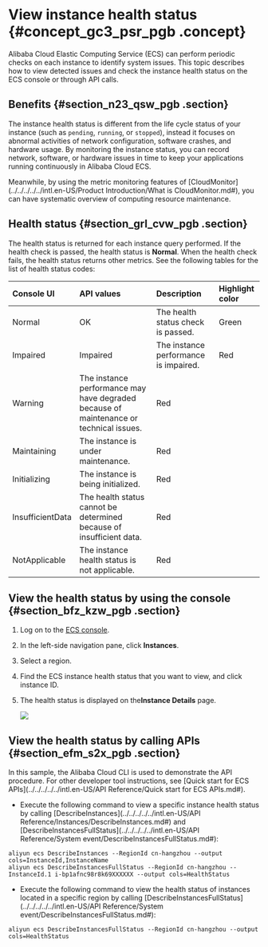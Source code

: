 # View instance health status {#concept_gc3_psr_pgb .concept}

Alibaba Cloud Elastic Computing Service \(ECS\) can perform periodic checks on each instance to identify system issues. This topic describes how to view detected issues and check the instance health status on the ECS console or through API calls.

## Benefits {#section_n23_qsw_pgb .section}

The instance health status is different from the life cycle status of your instance \(such as `pending`, `running`, or `stopped`\), instead it focuses on abnormal activities of network configuration, software crashes, and hardware usage. By monitoring the instance status, you can record network, software, or hardware issues in time to keep your applications running continuously in Alibaba Cloud ECS.

Meanwhile, by using the metric monitoring features of [CloudMonitor](../../../../../intl.en-US/Product Introduction/What is CloudMonitor.md#), you can have systematic overview of computing resource maintenance.

## Health status {#section_grl_cvw_pgb .section}

The health status is returned for each instance query performed. If the health check is passed, the health status is **Normal**. When the health check fails, the health status returns other metrics. See the following tables for the list of health status codes:

|Console UI|API values|Description|Highlight color|
|:---------|:---------|:----------|:--------------|
|Normal|OK|The health status check is passed.|Green|
|Impaired|Impaired|The instance performance is impaired.|Red|
|Warning|The instance performance may have degraded because of maintenance or technical issues.|Red|
|Maintaining|The instance is under maintenance.|Red|
|Initializing|The instance is being initialized.|Red|
|InsufficientData|The health status cannot be determined because of insufficient data.|Red|
|NotApplicable|The instance health status is not applicable.|Red|

## View the health status by using the console {#section_bfz_kzw_pgb .section}

1.  Log on to the [ECS console](https://ecs.console.aliyun.com/#home).
2.  In the left-side navigation pane, click **Instances**.
3.  Select a region.
4.  Find the ECS instance health status that you want to view, and click instance ID.
5.  The health status is displayed on the**Instance Details** page.

    ![](http://static-aliyun-doc.oss-cn-hangzhou.aliyuncs.com/assets/img/122606/154892935238356_en-US.png)


## View the health status by calling APIs {#section_efm_s2x_pgb .section}

In this sample, the Alibaba Cloud CLI is used to demonstrate the API procedure. For other developer tool instructions, see [Quick start for ECS APIs](../../../../../intl.en-US/API Reference/Quick start for ECS APIs.md#).

-   Execute the following command to view a specific instance health status by calling [DescribeInstances](../../../../../intl.en-US/API Reference/Instances/DescribeInstances.md#) and [DescribeInstancesFullStatus](../../../../../intl.en-US/API Reference/System event/DescribeInstancesFullStatus.md#):

```
aliyun ecs DescribeInstances --RegionId cn-hangzhou --output cols=InstanceId,InstanceName
aliyun ecs DescribeInstancesFullStatus --RegionId cn-hangzhou --InstanceId.1 i-bp1afnc98r8k69XXXXXX --output cols=HealthStatus
```

-   Execute the following command to view the health status of instances located in a specific region by calling [DescribeInstancesFullStatus](../../../../../intl.en-US/API Reference/System event/DescribeInstancesFullStatus.md#):

```
aliyun ecs DescribeInstancesFullStatus --RegionId cn-hangzhou --output cols=HealthStatus
```



